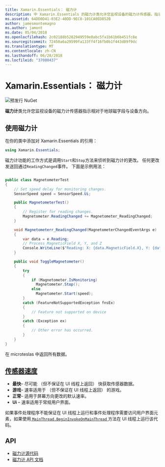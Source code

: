 ```yaml
---
title: Xamarin.Essentials： 磁力计
description: 中 Xamarin.Essentials 的磁力计类允许您监视设备的磁力计传感器，指示相对于地球磁字段与设备方向。
ms.assetid: 64DD0D41-03E2-40DD-9EC8-101CA0ED852B
author: jamesmontemagno
ms.author: jamont
ms.date: 05/04/2018
ms.openlocfilehash: 2c02188b5282949559e0abc5fa1b61b6b451fc8e
ms.sourcegitcommit: 72450a6a29599fa133ff4f16fb0b1f443d89f9dc
ms.translationtype: MT
ms.contentlocale: zh-CN
ms.lasthandoff: 06/28/2018
ms.locfileid: "37080437"
---
```

# <a name="xamarinessentials-magnetometer"></a>Xamarin.Essentials： 磁力计

![预发行 NuGet](~/media/shared/pre-release.png)

**磁力计**类允许您监视设备的磁力计传感器指示相对于地球磁字段与设备方向。

## <a name="using-magnetometer"></a>使用磁力计

在你的类中添加对 Xamarin.Essentials 的引用：

```csharp
using Xamarin.Essentials;
```

磁力计功能的工作方式是调用`Start`和`Stop`方法来侦听到磁力计的更改。 任何更改发送回通过`ReadingChanged`事件。 下面是示例用法：

```csharp

public class MagnetometerTest
{
    // Set speed delay for monitoring changes.
    SensorSpeed speed = SensorSpeed.Ui;

    public MagnetometerTest()
    {
        // Register for reading changes.
        Magnetometer.ReadingChanged += Magnetometer_ReadingChanged;
    }

    void Magnetometerr_ReadingChanged(MagnetometerChangedEventArgs e)
    {
        var data = e.Reading;
        // Process MagneticField X, Y, and Z
        Console.WriteLine($"Reading: X: {data.MagneticField.X}, Y: {data.MagneticField.Y}, Z: {data.MagneticField.Z}");
    }

    public void ToggleMagnetometer()
    {
        try
        {
            if (Magnetometer.IsMonitoring)
              Magnetometer.Stop();
            else
              Magnetometer.Start(speed);
        }
        catch (FeatureNotSupportedException fnsEx)
        {
            // Feature not supported on device
        }
        catch (Exception ex)
        {
            // Other error has occurred.
        }
    }
}
```

在 microteslas 中返回所有数据。

## <a name="sensor-speedxrefxamarinessentialssensorspeed"></a>[传感器速度](xref:Xamarin.Essentials.SensorSpeed)

- **最快**– 尽可能 （但不保证在 UI 线程上返回） 快获取传感器数据。
- **游戏**– 速率适用于 （但不保证在 UI 线程上返回） 的游戏。
- **正常**– 适用于屏幕方向更改的默认速率。
- **Ui** – 速率适用于常规用户界面。

如果事件处理程序不能保证在 UI 线程上运行和事件处理程序需要访问用户界面元素，如果使用[ `MainThread.BeginInvokeOnMainThread` ](main-thread.md)方法在 UI 线程上运行该代码。

## <a name="api"></a>API

- [磁力计源代码](https://github.com/xamarin/Essentials/tree/master/Xamarin.Essentials/Magnetometer)
- [磁力计 API 文档](xref:Xamarin.Essentials.Magnetometer)
